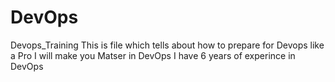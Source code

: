 # DevOps
Devops_Training
This is file which tells about how to prepare for Devops like a Pro
I will make you Matser in DevOps 
I have 6 years of experince in DevOps
